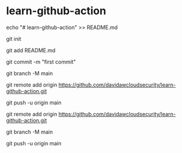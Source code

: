 # learn-github-action

echo "# learn-github-action" >> README.md

git init

git add README.md

git commit -m "first commit"

git branch -M main

git remote add origin https://github.com/davidawcloudsecurity/learn-github-action.git

git push -u origin main

git remote add origin https://github.com/davidawcloudsecurity/learn-github-action.git

git branch -M main

git push -u origin main
